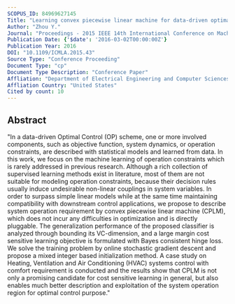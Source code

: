 ```yaml
---
SCOPUS_ID: 84969627145
Title: "Learning convex piecewise linear machine for data-driven optimal control"
Author: "Zhou Y."
Journal: "Proceedings - 2015 IEEE 14th International Conference on Machine Learning and Applications, ICMLA 2015"
Publication Date: {'$date': '2016-03-02T00:00:00Z'}
Publication Year: 2016
DOI: "10.1109/ICMLA.2015.43"
Source Type: "Conference Proceeding"
Document Type: "cp"
Document Type Description: "Conference Paper"
Affliation: "Department of Electrical Engineering and Computer Sciences"
Affliation Country: "United States"
Cited by count: 10
---
```


## Abstract
"In a data-driven Optimal Control (OP) scheme, one or more involved components, such as objective function, system dynamics, or operation constraints, are described with statistical models and learned from data. In this work, we focus on the machine learning of operation constraints which is rarely addressed in previous research. Although a rich collection of supervised learning methods exist in literature, most of them are not suitable for modeling operation constraints, because their decision rules usually induce undesirable non-linear couplings in system variables. In order to surpass simple linear models while at the same time maintaining compatibility with downstream control applications, we propose to describe system operation requirement by convex piecewise linear machine (CPLM), which does not incur any difficulties in optimization and is directly pluggable. The generalization performance of the proposed classifier is analyzed through bounding its VC-dimension, and a large margin cost sensitive learning objective is formulated with Bayes consistent hinge loss. We solve the training problem by online stochastic gradient descent and propose a mixed integer based initialization method. A case study on Heating, Ventilation and Air Conditioning (HVAC) systems control with comfort requirement is conducted and the results show that CPLM is not only a promising candidate for cost sensitive learning in general, but also enables much better description and exploitation of the system operation region for optimal control purpose."

